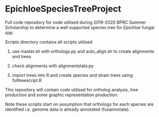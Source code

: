 # EpichloeSpeciesTreeProject
Full code repository for code utilised during 2019-2020 BPRC Summer Scholarship to determine a well supported species tree for _Epichloe_ fungal spp.

Scripts directory contains all scripts utilised

1. use master.sh with orthologs.py and auto_align.sh to create alignments and trees

2. check alignments with alignmentstats.py

3. import trees into R and create species and strain trees using fulltreescript.R

This repository will contain code utilised for ortholog analysis, tree production and some graphic representation production.

Note these scripts start on assumption that orthologs for each species are identified i.e. genome data is already annotated (funannotate).
